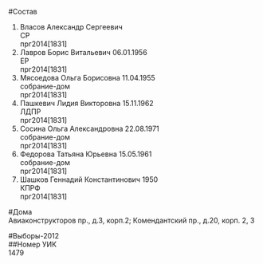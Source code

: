 #Состав  
1. Власов Александр Сергеевич  
    СР  
    прг2014[1831]  
2. Лавров Борис Витальевич 06.01.1956  
    ЕР  
    прг2014[1831]  
3. Мясоедова Ольга Борисовна 11.04.1955  
    собрание-дом  
    прг2014[1831]  
4. Пашкевич Лидия Викторовна 15.11.1962  
    ЛДПР  
    прг2014[1831]  
5. Сосина Ольга Александровна 22.08.1971  
    собрание-дом  
    прг2014[1831]  
6. Федорова Татьяна Юрьевна 15.05.1961  
    собрание-дом  
    прг2014[1831]  
7. Шашков Геннадий Константинович 1950  
    КПРФ  
    прг2014[1831]  
  
#Дома  
Авиаконструкторов пр., д.3, корп.2;  Комендантский пр., д.20, корп. 2, 3  
  
#Выборы-2012  
##Номер УИК  
1479  
